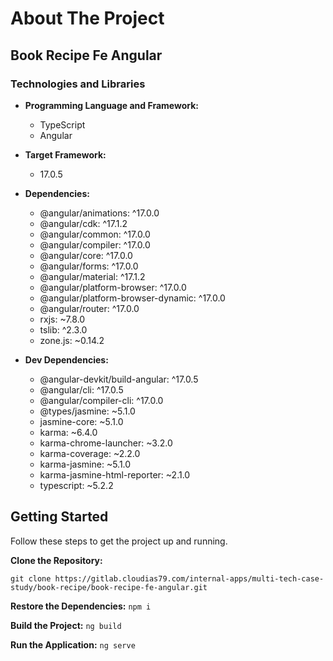 # About The Project
## Book Recipe Fe Angular 

### Technologies and Libraries

- **Programming Language and Framework:**
   - TypeScript
   - Angular

- **Target Framework:**
   - 17.0.5

- **Dependencies:**
   - @angular/animations: ^17.0.0
   - @angular/cdk: ^17.1.2
   - @angular/common: ^17.0.0
   - @angular/compiler: ^17.0.0
   - @angular/core: ^17.0.0
   - @angular/forms: ^17.0.0
   - @angular/material: ^17.1.2
   - @angular/platform-browser: ^17.0.0
   - @angular/platform-browser-dynamic: ^17.0.0
   - @angular/router: ^17.0.0
   - rxjs: ~7.8.0
   - tslib: ^2.3.0
   - zone.js: ~0.14.2

- **Dev Dependencies:**
   - @angular-devkit/build-angular: ^17.0.5
   - @angular/cli: ^17.0.5
   - @angular/compiler-cli: ^17.0.0
   - @types/jasmine: ~5.1.0
   - jasmine-core: ~5.1.0
   - karma: ~6.4.0
   - karma-chrome-launcher: ~3.2.0
   - karma-coverage: ~2.2.0
   - karma-jasmine: ~5.1.0
   - karma-jasmine-html-reporter: ~2.1.0
   - typescript: ~5.2.2

## Getting Started

Follow these steps to get the project up and running.

**Clone the Repository:**
   ```
   git clone https://gitlab.cloudias79.com/internal-apps/multi-tech-case-study/book-recipe/book-recipe-fe-angular.git
   ```

**Restore the Dependencies:**
    ```
    npm i
    ```

**Build the Project:**
    ```
    ng build
    ```

**Run the Application:**
    ```
    ng serve
    ```